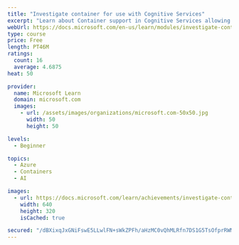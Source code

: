 ```yaml
---
title: "Investigate container for use with Cognitive Services"
excerpt: "Learn about Container support in Cognitive Services allowing the use of APIs available in Azure and enable flexibility in where to deploy and host the services with Docker containers."
webUrl: https://docs.microsoft.com/en-us/learn/modules/investigate-container-for-use-cognitive-services/
type: course
price: Free
length: PT46M
ratings:
  count: 16
  average: 4.6875
heat: 50

provider:
  name: Microsoft Learn
  domain: microsoft.com
  images:
    - url: /assets/images/organizations/microsoft.com-50x50.jpg
      width: 50
      height: 50

levels:
  - Beginner

topics:
  - Azure
  - Containers
  - AI

images:
  - url: https://docs.microsoft.com/learn/achievements/investigate-container-for-use-with-cognitive-services-social.png
    width: 640
    height: 320
    isCached: true

secured: "/dBXixqJxGNiFswE5LLwlFN+sWkZPFh/aHzMC0vQhMLRfn7DS1G5TsOfprRWM/feMZA3v+XqnuYupgqSGydu+IJsWDkERA6JwyNuo1AGZPtgE1+12Hqwx008YBM392o/phEFf/1x8qRAiXytmkDOc41RCEg8rwD8UQnArOHBm+myY/4MTfIro1bLRKSPryyog8TfHLS4gLcEn/gf2ECwWTX2lv2s6F1I3TBuym3LiM80d7qEr3wVFdoePExpFtDLa2fP3hinhwfoAh4CKy89NQBq6h7mVCFviRFq7I2J2P5nUsKaATMfBwDhAN2tU2fbaAtRB81y2VSf2cPIVzHLaycZSUYPfE/wYyIKt2HYMbf2nCpqzkd6sNs4CvUO23/U2uZyvgOsrD12UmEqJQV4iLvka6EeLY8YN1YZG0vFx/A=;rkBOCuM/OD3/AGwRYE4eWQ=="
---
```


